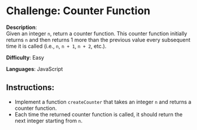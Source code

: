 # Challenge: Counter Function

**Description**:  
Given an integer `n`, return a counter function. This counter function initially returns `n` and then returns 1 more than the previous value every subsequent time it is called (i.e., `n`, `n + 1`, `n + 2`, etc.).

**Difficulty**: Easy

**Languages**: JavaScript

## Instructions:
- Implement a function `createCounter` that takes an integer `n` and returns a counter function.
- Each time the returned counter function is called, it should return the next integer starting from `n`.
